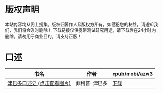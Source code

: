 # 版权声明

本站内容均从网上搜集，版权归著作人及版权方所有，如侵犯您的权益，请通知我们，我们将会及时删除！ 下载链接仅供宽带测试研究用途，请下载后在24小时内删除，请勿用于商业目的。请支持正版！

# 口述

| 书名 | 作者 | epub/mobi/azw3 |
| --- | --- | --- |
| [津巴多口述史 (点击查看图片)](https://www.dushupai.com/attachment/2024/06/11/268f7f5751c1d3d7.jpg) | 菲利普· 津巴多 | [下载](https://url89.ctfile.com/f/31084289-1375512103-83c3d3?p=8866) |
